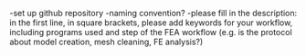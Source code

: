 -set up github repository
-naming convention?
-please fill in the description: in the first line, in square brackets, please add keywords for your workflow, including programs used and step of the FEA workflow (e.g. is the protocol about model creation, mesh cleaning, FE analysis?)
